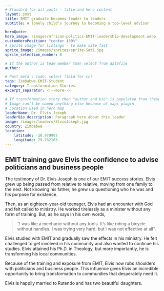 ```yaml
---
# Standard for all posts - title and hero content
layout: post
title: EMIT graduate becomes leader to leaders
subtitle: A lonely child’s journey to becoming a top-level advisor

heroQuote:
hero_image: /images/african-politics-EMIT-leadership-development.webp
customHeroPosition: "center 130%"
# Sprite Image for listings - to make site fast
sprite_image: /images/sprites/sprite-Set1.jpg
sprite_selection_number: 6

# If the author is team member then select from datafile
author:

# Post meta : todo: select field for cc?
tags: Zimbabwe EMIT-Student
category: Transformation Stories
excerpt_separator: <!--more-->

# If transformation story then "author and bio" is populated from these fields
# Image can't be named anything else because of maps plugin
# Location used in hero map
leaderName: Dr. Elvis Joseph
leaderBio_description: Paragraph here about this leader
image: /images/leaders/ElvisJoseph.jpg
country: Zimbabwe
location:
    latitude: -18.979907
    longitude: 29.782165
---
```


## EMIT training gave Elvis the confidence to advise politicians and business people

The testimony of Dr. Elvis Joseph is one of our EMIT success stories. Elvis grew up being passed from relative to relative, moving from one family to the next. Not knowing his father, he grew up questioning who he was and his purpose for existence.

Then, as an eighteen-year-old teenager, Elvis had an encounter with God and felt called to ministry. He worked tirelessly as a minister without any form of training. But, as he says in his own words,

> “I was like a mechanic without any tools. It’s like riding a bicycle without handles. I was trying very hard, but I was not effective at all”.

Elvis studied with EMIT and gradually saw the effects in his ministry. He felt challenged to get involved in his community and also wanted to continue his studies. Elvis attained his Ph.D. in Theology, but more importantly, he is transforming his local communities.

Because of the training and exposure from EMIT, Elvis now rubs shoulders with politicians and business people. This influence gives Elvis an incredible opportunity to bring transformation to communities that desperately need it.

Elvis is happily married to Rutendo and has two beautiful daughters.